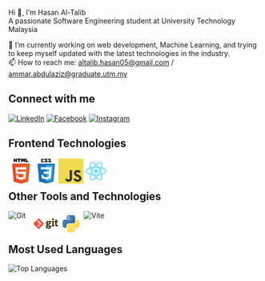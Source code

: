 Hi 👋, I'm Hasan Al-Talib  
A passionate Software Engineering student at University Technology Malaysia

🔭 I’m currently working on web development, Machine Learning, and trying to keep myself updated with the latest technologies in the industry.  
📫 How to reach me: altalib.hasan05@gmail.com / ammar.abdulaziz@graduate.utm.my 

## Connect with me

<p align="left">
  <a href="https://www.linkedin.com/in/hasan-al-talib-6095b3323/"><img alt="LinkedIn" title="LinkedIn" src="https://img.icons8.com/color/48/000000/linkedin.png" width="50px"/></a>
  <a href="https://www.facebook.com/hasan.ammar.52/"><img alt="Facebook" title="Facebook" src="https://img.icons8.com/color/48/000000/facebook.png" width="50px"/></a>
  <a href="https://www.instagram.com/hasanammar05/?hl=en"><img alt="Instagram" title="Instagram" src="https://img.icons8.com/fluency/48/000000/instagram-new.png" width="50px"/></a>
</p>

## Frontend Technologies

<img align="left" alt="HTML5" width="50px" src="https://raw.githubusercontent.com/github/explore/main/topics/html/html.png" />
<img align="left" alt="CSS3" width="50px" src="https://raw.githubusercontent.com/github/explore/main/topics/css/css.png" />
<img align="left" alt="JavaScript" width="50px" src="https://raw.githubusercontent.com/github/explore/main/topics/javascript/javascript.png" />
<img align="left" alt="React" width="50px" src="https://raw.githubusercontent.com/github/explore/main/topics/react/react.png" />

<br /><br />

## Other Tools and Technologies

<img align="left" alt="Git" width="50px" src="https://raw.githubusercontent.com/isocpp/logos/master/cpp_logo.png" />
<img align="left" alt="Git" width="50px" src="https://raw.githubusercontent.com/github/explore/main/topics/git/git.png" />
<img align="left" alt="Python" width="50px" src="https://raw.githubusercontent.com/github/explore/main/topics/python/python.png" />
<img align="left" alt="Vite" width="50px" src="https://commons.wikimedia.org/wiki/File:Vitejs-logo.svg" />

<br /><br />

## Most Used Languages

![Top Languages](https://github-readme-stats.vercel.app/api/top-langs/?username=HasanAmmar05&layout=compact&theme=dark)

<!-- Replace YOUR_GITHUB_USERNAME with your actual GitHub username to display your most used languages. -->
